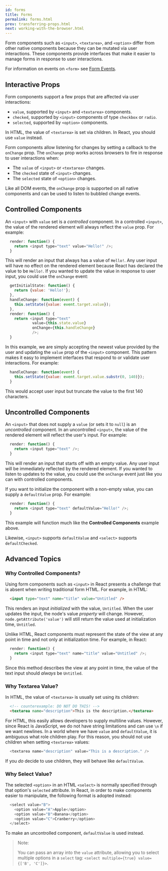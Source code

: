 ```yaml
---
id: forms
title: Forms
permalink: forms.html
prev: transferring-props.html
next: working-with-the-browser.html
---
```


Form components such as `<input>`, `<textarea>`, and `<option>` differ from other native components because they can be mutated via user interactions. These components provide interfaces that make it easier to manage forms in response to user interactions.

For information on events on `<form>` see [Form Events](/react/docs/events.html#form-events).

## Interactive Props

Form components support a few props that are affected via user interactions:

* `value`, supported by `<input>` and `<textarea>` components.
* `checked`, supported by `<input>` components of type `checkbox` or `radio`.
* `selected`, supported by `<option>` components.

In HTML, the value of `<textarea>` is set via children. In React, you should use `value` instead.

Form components allow listening for changes by setting a callback to the `onChange` prop. The `onChange` prop works across browsers to fire in response to user interactions when:

* The `value` of `<input>` or `<textarea>` changes.
* The `checked` state of `<input>` changes.
* The `selected` state of `<option>` changes.

Like all DOM events, the `onChange` prop is supported on all native components and can be used to listen to bubbled change events.


## Controlled Components

An `<input>` with `value` set is a *controlled* component. In a controlled `<input>`, the value of the rendered element will always reflect the `value` prop. For example:

```javascript
  render: function() {
    return <input type="text" value="Hello!" />;
  }
```

This will render an input that always has a value of `Hello!`. Any user input will have no effect on the rendered element because React has declared the value to be `Hello!`. If you wanted to update the value in response to user input, you could use the `onChange` event:

```javascript
  getInitialState: function() {
    return {value: 'Hello!'};
  },
  handleChange: function(event) {
    this.setState({value: event.target.value});
  },
  render: function() {
    return <input type="text"
            value={this.state.value}
            onChange={this.handleChange}
            />;
  }
```

In this example, we are simply accepting the newest value provided by the user and updating the `value` prop of the `<input>` component. This pattern makes it easy to implement interfaces that respond to or validate user interactions. For example:

```javascript
  handleChange: function(event) {
    this.setState({value: event.target.value.substr(0, 140)});
  }
```

This would accept user input but truncate the value to the first 140 characters.


## Uncontrolled Components

An `<input>` that does not supply a `value` (or sets it to `null`) is an *uncontrolled* component. In an uncontrolled `<input>`, the value of the rendered element will reflect the user's input. For example:

```javascript
  render: function() {
    return <input type="text" />;
  }
```

This will render an input that starts off with an empty value. Any user input will be immediately reflected by the rendered element. If you wanted to listen to updates to the value, you could use the `onChange` event just like you can with controlled components.

If you want to initialize the component with a non-empty value, you can supply a `defaultValue` prop. For example:

```javascript
  render: function() {
    return <input type="text" defaultValue="Hello!" />;
  }
```

This example will function much like the **Controlled Components** example above.

Likewise, `<input>` supports `defaultValue` and `<select>` supports `defaultChecked`.


## Advanced Topics


### Why Controlled Components?

Using form components such as `<input>` in React presents a challenge that is absent when writing traditional form HTML. For example, in HTML:

```html
  <input type="text" name="title" value="Untitled" />
```

This renders an input *initialized* with the value, `Untitled`. When the user updates the input, the node's value *property* will change. However, `node.getAttribute('value')` will still return the value used at initialization time, `Untitled`.

Unlike HTML, React components must represent the state of the view at any point in time and not only at initialization time. For example, in React:

```javascript
  render: function() {
    return <input type="text" name="title" value="Untitled" />;
  }
```

Since this method describes the view at any point in time, the value of the text input should *always* be `Untitled`.


### Why Textarea Value?

In HTML, the value of `<textarea>` is usually set using its children:

```html
  <!-- counterexample: DO NOT DO THIS! -->
  <textarea name="description">This is the description.</textarea>
```

For HTML, this easily allows developers to supply multiline values. However, since React is JavaScript, we do not have string limitations and can use `\n` if we want newlines. In a world where we have `value` and `defaultValue`, it is ambiguous what role children play. For this reason, you should not use children when setting `<textarea>` values:

```javascript
  <textarea name="description" value="This is a description." />
```

If you *do* decide to use children, they will behave like `defaultValue`.


### Why Select Value?

The selected `<option>` in an HTML `<select>` is normally specified through that option's `selected` attribute. In React, in order to make components easier to manipulate, the following format is adopted instead:

```javascript
  <select value="B">
    <option value="A">Apple</option>
    <option value="B">Banana</option>
    <option value="C">Cranberry</option>
  </select>
```

To make an uncontrolled component, `defaultValue` is used instead.

> Note:
>
> You can pass an array into the `value` attribute, allowing you to select multiple options in a `select` tag: `<select multiple={true} value={['B', 'C']}>`.
